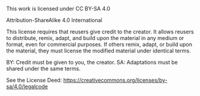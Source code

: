 This work is licensed under CC BY-SA 4.0

Attribution-ShareAlike 4.0 International

This license requires that reusers give credit to the creator. It allows reusers to distribute, remix, adapt, and build upon the material in any medium or format, even for commercial purposes. If others remix, adapt, or build upon the material, they must license the modified material under identical terms.

BY: Credit must be given to you, the creator.
SA: Adaptations must be shared under the same terms. 

See the License Deed: https://creativecommons.org/licenses/by-sa/4.0/legalcode

